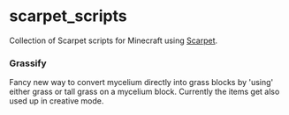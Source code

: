 # scarpet_scripts
Collection of Scarpet scripts for Minecraft using [Scarpet](https://github.com/gnembon/scarpet).


### Grassify
Fancy new way to convert mycelium directly into grass blocks by 'using' either grass or tall grass on a mycelium block. Currently the items get also used up in creative mode.



